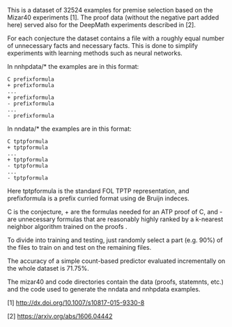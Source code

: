 This is a dataset of 32524 examples for premise selection based on the
Mizar40 experiments [1]. The proof data (without the negative part
added here) served also for the DeepMath experiments described in [2].

For each conjecture the dataset contains a file with a roughly equal
number of unnecessary facts and necessary facts. This is done to
simplify experiments with learning methods such as neural networks.

In nnhpdata/* the examples are in this format:

```
C prefixformula
+ prefixformula
...
+ prefixformula
- prefixformula
...
- prefixformula
```

In nndata/* the examples are in this format:

```
C tptpformula
+ tptpformula
...
+ tptpformula
- tptpformula
...
- tptpformula
```

Here tptpformula is the standard FOL TPTP representation, and
prefixformula is a prefix curried format using de Bruijn indeces.

C is the conjecture, + are the formulas needed for an ATP proof of C,
and - are unnecessary formulas that are reasonably highly ranked by a
k-nearest neighbor algorithm trained on the proofs .

To divide into training and testing, just randomly select a part
(e.g. 90%) of the files to train on and test on the remaining files.

The accuracy of a simple count-based predictor evaluated incrementally
on the whole dataset is 71.75%.

The mizar40 and code directories contain the data (proofs, statemnts,
etc.) and the code used to generate the nndata and nnhpdata examples.

[1] http://dx.doi.org/10.1007/s10817-015-9330-8 

[2] https://arxiv.org/abs/1606.04442